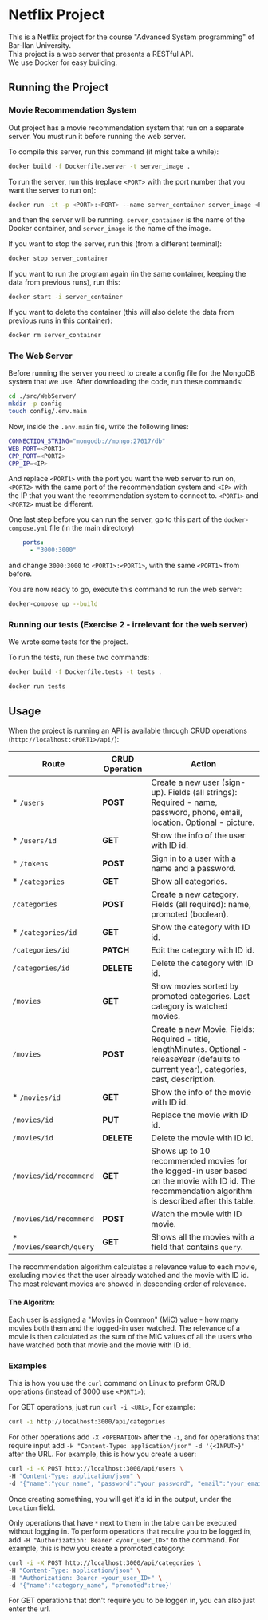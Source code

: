 # Netflix Project
This is a Netflix project for the course "Advanced System programming" of Bar-Ilan University.
<br>
This project is a web server that presents a RESTful API.
<br>
We use Docker for easy building.

## Running the Project

### Movie Recommendation System
Out project has a movie recommendation system that run on a separate server. You must run it before running the web server.

To compile this server, run this command (it might take a while):
```bash
docker build -f Dockerfile.server -t server_image .
```
To run the server, run this (replace `<PORT>` with the port number that you want the server to run on):
```bash
docker run -it -p <PORT>:<PORT> --name server_container server_image <PORT>
```
and then the server will be running.
`server_container` is the name of the Docker container, and `server_image` is the name of the image.

If you want to stop the server, run this (from a different terminal):
```bash
docker stop server_container
```

If you want to run the program again (in the same container, keeping the data from previous runs), run this:
```bash
docker start -i server_container
```

If you want to delete the container (this will also delete the data from previous runs in this container):
```bash
docker rm server_container
```

### The Web Server
Before running the server you need to create a config file for the MongoDB system that we use.
After downloading the code, run these commands:
```bash
cd ./src/WebServer/
mkdir -p config
touch config/.env.main
```
Now, inside the `.env.main` file, write the following lines:
 ```bash
CONNECTION_STRING="mongodb://mongo:27017/db"
WEB_PORT=<PORT1>
CPP_PORT=<PORT2>
CPP_IP=<IP>
```
And replace `<PORT1>` with the port you want the web server to run on, `<PORT2>` with the same port of the recommendation system and `<IP>` with the IP that you want the recommendation system to connect to. `<PORT1>` and `<PORT2>` must be different.

One last step before you can run the server, go to this part of the `docker-compose.yml` file (in the main directory) 
```yml
    ports:
      - "3000:3000"
```
and change `3000:3000` to `<PORT1>:<PORT1>`, with the same `<PORT1>` from before.

You are now ready to go, execute this command to run the web server:
```bash
docker-compose up --build
```

### Running our tests (Exercise 2 - irrelevant for the web server)
We wrote some tests for the project.

To run the tests, run these two commands:
```bash
docker build -f Dockerfile.tests -t tests .
```
```bash
docker run tests
```

## Usage
When the project is running an API is available through CRUD operations (`http://localhost:<PORT1>/api/`):

| Route      | CRUD Operation | Action                                |
|------------|----------------|---------------------------------------|
|* `/users`      | **POST**     | Create a new user (sign-up). Fields (all strings): Required - name, password, phone, email, location. Optional - picture.|
|* `/users/id`      | **GET**     | Show the info of the user with ID id.|
|* `/tokens`      | **POST**     | Sign in to a user with a name and a password.|
|* `/categories`      | **GET**     | Show all categories.|
| `/categories`      | **POST**     | Create a new category. Fields (all required): name, promoted (boolean).|
|* `/categories/id`      | **GET**     | Show the category with ID id.|
| `/categories/id`      | **PATCH**     | Edit the category with ID id.|
| `/categories/id`      | **DELETE**     | Delete the category with ID id.|
| `/movies`      | **GET**     | Show movies sorted by promoted categories. Last category is watched movies.|
| `/movies`      | **POST**    | Create a new Movie. Fields: Required - title, lengthMinutes. Optional - releaseYear (defaults to current year), categories, cast, description.|
|* `/movies/id`  | **GET**     | Show the info of the movie with ID id.|
| `/movies/id`  | **PUT**     | Replace the movie with ID id.|
| `/movies/id`  | **DELETE**  | Delete the movie with ID id.|
| `/movies/id/recommend`  | **GET**  | Shows up to 10 recommended movies for the logged-in user based on the movie with ID id. The recommendation algorithm is described after this table.|
| `/movies/id/recommend`  | **POST**  | Watch the movie with ID movie.|
|* `/movies/search/query`  | **GET**  | Shows all the movies with a field that contains `query`.|

The recommendation algorithm calculates a relevance value to each movie, excluding movies that the user already watched and the movie with ID id. The most relevant movies are showed in descending order of relevance.
#### The Algoritm:
Each user is assigned a "Movies in Common" (MiC) value - how many movies both them and the logged-in user watched. The relevance of a movie is then calculated as the sum of the MiC values of all the users who have watched both that movie and the movie with ID id.

### Examples
This is how you use the `curl` command on Linux to preform CRUD operations (instead of 3000 use `<PORT1>`):

For GET operations, just run `curl -i <URL>`, For example:
```bash
curl -i http://localhost:3000/api/categories
```
For other operations add `-X <OPERATION>` after the `-i`, and for operations that require input add `-H "Content-Type: application/json" -d '{<INPUT>}'` after the URL. For example, this is how you create a user:
```bash
curl -i -X POST http://localhost:3000/api/users \
-H "Content-Type: application/json" \
-d '{"name":"your_name", "password":"your_password", "email":"your_email", "phone":"your_phone_number", "location":"your_country"}'
```
Once creating something, you will get it's id in the output, under the `Location` field.

Only operations that have `*` next to them in the table can be executed without logging in.
To perform operations that require you to be logged in, add `-H "Authorization: Bearer <your_user_ID>"` to the command. For example, this is how you create a promoted category:
```bash
curl -i -X POST http://localhost:3000/api/categories \
-H "Content-Type: application/json" \
-H "Authorization: Bearer <your_user_ID>" \
-d '{"name":"category_name", "promoted":true}'
```

For GET operations that don't require you to be loggen in, you can also just enter the url.